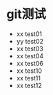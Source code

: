 # git测试
- xx test01
- yy test02
- xx test03
- xx test04
- xx test06
- xx test10
- xx test11
- xx test12



